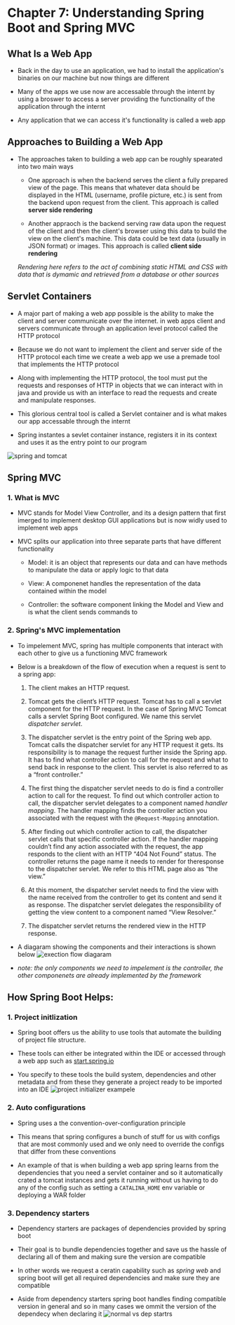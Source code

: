 # Chapter 7: Understanding Spring Boot and Spring MVC

## What Is a Web App

- Back in the day to use an application, we had to install the application's binaries on our machine but now things are different

- Many of the apps we use now are accessable through the internt by using a broswer to access a server providing the functionality of the application through the internt
- Any application that we can access it's functionality is called a web app

## Approaches to Building a Web App

- The approaches taken to building a web app can be roughly spearated into two main ways

    - One approach is when the backend serves the client a fully prepared view of the page. This means that whatever data should be displayed in the HTML (username, profile picture, etc.) is sent from the backend upon request from the client. This approach is called **server side rendering**

    - Another appraoch is the backend serving raw data upon the request of the client and then the client's browser using this data to build the view on the client's machine. This data could be text data (usually in JSON format) or images. This approach is called **client side rendering**


    *Rendering here refers to the act of combining static HTML and CSS with data that is dymamic and retrieved from a database or other sources*

## Servlet Containers
- A major part of making a web app possible is the ability to make the client and server communicate over the internet. in web apps client and servers communicate through an application level protocol called the HTTP protocol

- Because we do not want to implement the client and server side of the HTTP protocol each time we create a web app we use a premade tool that implements the HTTP protocol
- Along with implementing the HTTP protocol, the tool must put the requests and responses of HTTP in objects that we can interact with in java and provide us with an interface to read the requests and create and manipulate responses.
- This glorious central tool is called a Servlet container and is what makes our app accessable through the internt
- Spring instantes a sevlet container instance, registers it in its context and uses it as the entry point to our program

![spring and tomcat](tomcatAndSpring.png)

## Spring MVC

### 1. What is MVC
- MVC stands for Model View Controller, and its a design pattern that first imerged to implement desktop GUI applications but is now widly used to implement web apps

- MVC splits our application into three separate parts that have different functionality
    - Model: it is an object that represents our data and can have methods to manipulate the data or apply logic to that data

    - View: A componenet handles the representation of the data contained within the model
    - Controller: the software component linking the Model and View and is what the client sends commands to

### 2. Spring's MVC implementation
- To impelement MVC, spring has multiple components that interact with each other to give us a functioning MVC framework

- Below is a breakdown of the flow of execution when a request is sent to a spring app:
    1. The client makes an HTTP request.

    1. Tomcat gets the client’s HTTP request. Tomcat has to call a servlet component for the HTTP request. In the case of Spring MVC Tomcat calls a servlet Spring Boot configured. We name this servlet *dispatcher servlet*.

    1. The dispatcher servlet is the entry point of the Spring web app. Tomcat calls the dispatcher servlet for any HTTP request it gets. Its responsibility is to manage the request further inside the Spring app. It has to find what controller action to call for the request and what to send back in response to the client. This servlet is also referred to as a “front controller.”

    1. The first thing the dispatcher servlet needs to do is find a controller action to call for the request. To find out which controller action to call, the dispatcher servlet delegates to a component named *handler mapping*. The handler mapping finds the controller action you associated with the request with the `@Request-Mapping` annotation.

    1. After finding out which controller action to call, the dispatcher servlet calls that specific controller action. If the handler mapping couldn’t find any action associated with the request, the app responds to the client with an HTTP “404 Not Found” status. The controller returns the page name it needs to render for theresponse to the dispatcher servlet. We refer to this HTML page also as “the view.” 

    1. At this moment, the dispatcher servlet needs to find the view with the name received from the controller to get its content and send it as response. The dispatcher servlet delegates the responsibility of getting the view content to a component named “View Resolver.”

    1. The dispatcher servlet returns the rendered view in the HTTP response.

- A diagaram showing the components and their interactions is shown below
![exection flow diagaram](ExectionFlowMVC.PNG)

- *note: the only components we need to impelement is the controller, the other componenets are already implemented by the framework*

## How Spring Boot Helps:

### 1. Project initlization
- Spring boot offers us the ability to use tools that automate the building of project file structure.

- These tools can either be integrated within the IDE or accessed through a web app such as [start.spring.io](https://start.spring.io/)
- You specify to these tools the build system, dependencies and other metadata and from these they generate a project ready to be imported into an IDE
![project initializer exampele](projectInitializer.PNG)

### 2. Auto configurations
- Spring uses a the convention-over-configuration principle

- This means that spring configures a bunch of stuff for us with configs that are most commonly used and we only need to override the configs that differ from these conventions

- An example of that is when building a web app spring learns from the dependencies that you need a servlet container and so it automatically crated a tomcat instances and gets it running without us having to do any of the config such as setting a `CATALINA_HOME` env variable or deploying a WAR folder

### 3. Dependency starters
- Dependency starters are packages of dependencies provided by spring boot

- Their goal is to bundle dependencies together and save us the hassle of declaring all of them and making sure the version are compatible

- In other words we request a ceratin capability such as *spring web* and spring boot will get all required dependencies and make sure they are compatible

- Aside from dependency starters spring boot handles finding compatible version in general and so in many cases we ommit the version of the dependecy when declaring it
![normal vs dep startrs](normalVSstarters.PNG)

